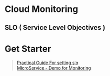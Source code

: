 # Cloud Monitoring  

## SLO ( Service Level Objectives )


# Get Starter 

> [Practical Guide For setting slo](https://cloud.google.com/blog/products/management-tools/practical-guide-to-setting-slos?hl=en)  
> [MicroService - Demo for Monitoring](https://github.com/GoogleCloudPlatform/microservices-demo#optional-deploying-on-a-istio-installed-gke-cluster)
